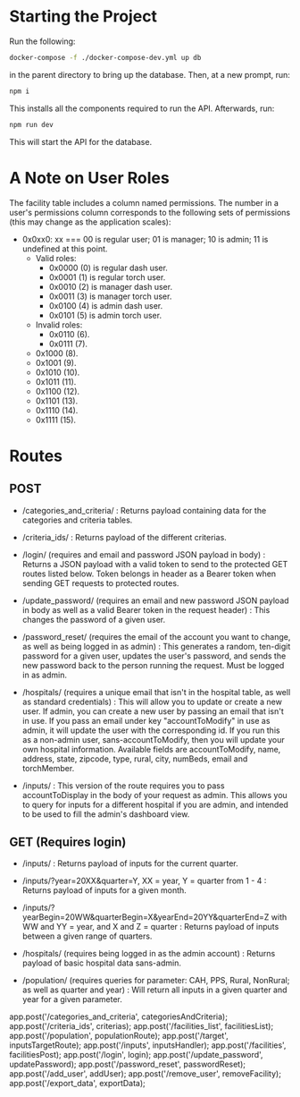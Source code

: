 # Starting the Project

Run the following:

```bash
docker-compose -f ./docker-compose-dev.yml up db
```

in the parent directory to bring up the database. Then, at a new prompt, run:

```bash
npm i
```

This installs all the components required to run the API. Afterwards, run:

```bash
npm run dev
```

This will start the API for the database.

# A Note on User Roles

The facility table includes a column named permissions. The number in a user's permissions column corresponds to the following sets of permissions (this may change as the application scales):

* 0x0xx0: xx === 00 is regular user; 01 is manager; 10 is admin; 11 is undefined at this point.
	* Valid roles:
		* 0x0000 (0) is regular dash user.
		* 0x0001 (1) is regular torch user.
		* 0x0010 (2) is manager dash user.
		* 0x0011 (3) is manager torch user.
		* 0x0100 (4) is admin dash user.
		* 0x0101 (5) is admin torch user.
	* Invalid roles:
		* 0x0110 (6).
		* 0x0111 (7).
    * 0x1000 (8).
    * 0x1001 (9).
    * 0x1010 (10).
    * 0x1011 (11).
    * 0x1100 (12).
    * 0x1101 (13).
    * 0x1110 (14).
    * 0x1111 (15).

# Routes

## POST

* /categories_and_criteria/ : Returns payload containing data for the categories and criteria tables.

* /criteria_ids/ : Returns payload of the different criterias.

* /login/ (requires and email and password JSON payload in body) : Returns a JSON payload with a valid token to send to the protected GET routes listed below. Token belongs in header as a Bearer token when sending GET requests to protected routes.

* /update_password/ (requires an email and new password JSON payload in body as well as a valid Bearer token in the request header) : This changes the password of a given user.

* /password_reset/ (requires the email of the account you want to change, as well as being logged in as admin) : This generates a random, ten-digit password for a given user, updates the user's password, and sends the new password back to the person running the request. Must be logged in as admin.

* /hospitals/ (requires a unique email that isn't in the hospital table, as well as standard credentials) : This will allow you to update or create a new user. If admin, you can create a new user by passing an email that isn't in use. If you pass an email under key "accountToModify" in use as admin, it will update the user with the corresponding id. If you run this as a non-admin user, sans-accountToModify, then you will update your own hospital information. Available fields are accountToModify, name, address, state, zipcode, type, rural, city, numBeds, email and torchMember.

* /inputs/ : This version of the route requires you to pass accountToDisplay in the body of your request as admin. This allows you to query for inputs for a different hospital if you are admin, and intended to be used to fill the admin's dashboard view.

## GET (Requires login)

* /inputs/ : Returns payload of inputs for the current quarter.

* /inputs/?year=20XX&quarter=Y, XX = year, Y = quarter from 1 - 4 : Returns payload of inputs for a given month.

* /inputs/?yearBegin=20WW&quarterBegin=X&yearEnd=20YY&quarterEnd=Z with WW and YY = year, and X and Z = quarter : Returns payload of inputs between a given range of quarters.





* /hospitals/ (requires being logged in as the admin account) : Returns payload of basic hospital data sans-admin.

* /population/ (requires queries for parameter: CAH, PPS, Rural, NonRural; as well as quarter and year) : Will return all inputs in a given quarter and year for a given parameter.

app.post('/categories_and_criteria', categoriesAndCriteria);
app.post('/criteria_ids', criterias);
app.post('/facilities_list', facilitiesList);
app.post('/population', populationRoute);
app.post('/target', inputsTargetRoute);
app.post('/inputs', inputsHandler);
app.post('/facilities', facilitiesPost);
app.post('/login', login);
app.post('/update_password', updatePassword);
app.post('/password_reset', passwordReset);
app.post('/add_user', addUser);
app.post('/remove_user', removeFacility);
app.post('/export_data', exportData);
